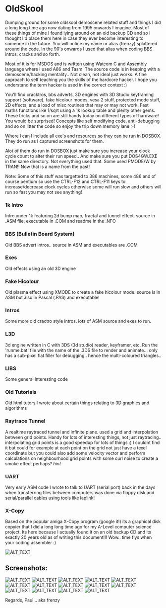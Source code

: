 # OldSkool

Dumping ground for some oldskool demoscene related stuff and things I did a long long time ago now dating from 1995 onwards I imagine. 
Most of these things of mine I found lying around on an old backup CD and so I thought I'd place them here in case they ever become interesting to someone in the future. You will notice my name or alias (frenzy) splattered around the code. In the 90's onwards I used that alias when coding BBS intros, cracks and so forth.

Most of it is for MSDOS and is written using Watcom C and Assembly language where I used A86 and Tasm. The source code is in keeping with a demoscene/hacking mentality.. Not clean, not ideal just works. A fine approach to self teaching you the skills of the hardcore hacker. I hope you understand the term hacker is used in the correct context :)

You'll find cracktros, bbs adverts, 3D engines with 3D Studio keyframing support (software), fake hicolour modes, vesa 2 stuff, protected mode stuff, 2D effects, and a load of misc routines that may or may not work. Fast maths functions like 1/sqrt using a 1k lookup table and plenty other gems. These tricks and so on are still handy today on different types of hardware! You would be surprised! Concepts like self modifying code, anti-debugging and so on litter the code so enjoy the trip down memory lane :-)

Where I can I include all exe's and resources so they can be run in DOSBOX. They do run as I captured screenshots for them.

Alot of them do run in DOSBOX just make sure you increase your clock cycle count to alter their run speed.. And make sure you put DOS4GW.EXE in the same directory. Not everything used that. Some used PMODE/W by TRAN!! Now that is a name from the past!

Note: Some of this stuff was targetted to 386 machines, some 486 and of course pentium so use the CTRL-F12 and CTRL-F11 keys to increase/decrease clock cycles otherwise some will run slow and others will run so fast you may not see anything!


### 1k Intro
Intro under 1k featuring 2d bump map, fractal and tunnel effect. source in .ASM file, executable in .COM and readme in the .NFO

### BBS (Bulletin Board System)
Old BBS advert intros.. source in ASM and executables are .COM

### Exes
Old effects using an old 3D engine

### Fake Hicolour
Old plasma effect using XMODE to create a fake hicolour mode. source is in ASM but also in Pascal (.PAS) and executable!

### Intros
Some more old cractro style intros. lots of ASM source and exes to run.

### L3D
3d engine written in C with 3DS (3d studio) reader, keyframer, etc. Run the 'runme.bat' file with the name of the .3DS file to render and animate... only has a sub-pixel flat filler for debugging.. hence the multi-coloured triangles..

### LIBS
Some general interesting code

### Old Tutorials
Old html tutors I wrote about certain things relating to 3D graphics and algorithms

### Raytrace Tunnel
A realtime raytraced tunnel and infinite plane. used a grid and interpolation between grid points. Handy for lots of interesting things, not just raytracing.. interpolating grid points is a good speedup for lots of things :)
I couldnt find it but could for example at each point on the grid not just have a texel coordinate but you could also add some velocity vector and perform calculations on neighbourhood grid points with some curl noise to create a smoke effect perhaps? *hint*

### UART
Very early ASM code I wrote to talk to UART (serial port) back in the days when transferring files between computers was done via floppy disk and serial/parallel cables using tools like laplink!

### X-Copy
Based on the popular amiga X-Copy program (google it!) its a graphical disk copyier that I did a long long time ago for my A-Level computer science project. Its here because I actually found it on an old backup CD and its exactly 20 years old as of writing this document!!! Wow.. time flys when your coding assembler :)

![ALT_TEXT](/xcopy-pc.png?raw=true "XCOPY-PC screenshot")

## Screenshots:

![ALT_TEXT](/bbs-intro.png?raw=true "tesko.com")
![ALT_TEXT](/bbs-intro-2.png?raw=true "intro2.com")
![ALT_TEXT](/hack-intro.png?raw=true "intro.com")
![ALT_TEXT](/plasma.png?raw=true "plasma.com")
![ALT_TEXT](/2d-bumpmapping.png?raw=true "tesko.com")
![ALT_TEXT](/clothsim.png?raw=true "clothsim")
![ALT_TEXT](/dolphin-swim.png?raw=true "phong animated dolphin")
![ALT_TEXT](/water-duck.png?raw=true "water effect + gouraud shaded duck")
![ALT_TEXT](/rock-phong.png?raw=true "moprhing rock object + phong shaded texture mapping")
![ALT_TEXT](/l3d-1.png?raw=true "L3D engine")
![ALT_TEXT](/l3d-2.png?raw=true "L3D engine")
![ALT_TEXT](/l3d-3.png?raw=true "L3D engine")
![ALT_TEXT](/raytrace-tube.png?raw=true "Realtime raytracing")
![ALT_TEXT](/raytrace-plane.png?raw=true "Realtime raytracing")

Regards,
Paul .. aka frenzy

